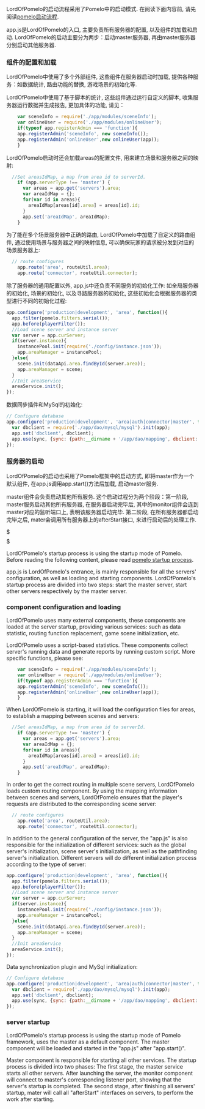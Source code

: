 LordOfPomelo的启动流程采用了Pomelo中的启动模式. 在阅读下面内容前, 请先阅读[pomelo启动流程](https://github.com/NetEase/pomelo/wiki/pomelo%E5%90%AF%E5%8A%A8%E6%B5%81%E7%A8%8B).

app.js是LordOfPomelo的入口, 主要负责所有服务器的配置, 以及组件的加载和启动. LordOfPomelo的启动主要分为两步：启动master服务器, 再由master服务器分别启动其他服务器. 

### 组件的配置和加载
LordOfPomelo中使用了多个外部组件, 这些组件在服务器启动时加载, 提供各种服务：如数据统计, 路由功能的替换, 游戏场景的初始化等. 

LordOfPomelo中使用了基于脚本的统计, 这些组件通过运行自定义的脚本, 收集服务器运行数据并生成报告, 更加具体的功能, 请见：

``` javascript
	var sceneInfo = require('./app/modules/sceneInfo');
	var onlineUser = require('./app/modules/onlineUser');
	if(typeof app.registerAdmin === 'function'){
    app.registerAdmin('sceneInfo', new sceneInfo());
    app.registerAdmin('onlineUser',new onlineUser(app));
	}
```

LordOfPomelo启动时还会加载areas的配置文件, 用来建立场景和服务器之间的映射:

``` javascript
  //Set areasIdMap, a map from area id to serverId.
	if (app.serverType !== 'master') {
	  var areas = app.get('servers').area;
	  var areaIdMap = {};
	  for(var id in areas){
	  	areaIdMap[areas[id].area] = areas[id].id;
	  }
	  app.set('areaIdMap', areaIdMap);
	}
```

为了能在多个场景服务器中正确的路由, LordOfPomelo中加载了自定义的路由组件, 通过使用场景与服务器之间的映射信息, 可以确保玩家的请求被分发到对应的场景服务器上:

``` javascript
  // route configures
	app.route('area', routeUtil.area);
	app.route('connector', routeUtil.connector);
```

除了服务器的通用配置以外, app.js中还负责不同服务的初始化工作: 如全局服务器的初始化, 场景的初始化, 以及寻路服务器的初始化, 这些初始化会根据服务器的类型进行不同的初始化过程: 

``` javascript
app.configure('production|development', 'area', function(){
  app.filter(pomelo.filters.serial());
  app.before(playerFilter());
  //Load scene server and instance server
  var server = app.curServer;
  if(server.instance){
    instancePool.init(require('./config/instance.json'));
    app.areaManager = instancePool;
  }else{
    scene.init(dataApi.area.findById(server.area));
    app.areaManager = scene;
  }
  //Init areaService
  areaService.init();
});
```

数据同步插件和MySql的初始化:

``` javascript
// Configure database
app.configure('production|development', 'area|auth|connector|master', function() {
  var dbclient = require('./app/dao/mysql/mysql').init(app);
  app.set('dbclient', dbclient);
  app.use(sync, {sync: {path:__dirname + '/app/dao/mapping', dbclient: dbclient}});
}); 
```

### 服务器的启动

LordOfPomelo的启动也采用了Pomelo框架中的启动方式, 即将master作为一个默认组件, 在app.js调用app.start()方法后加载, 启动master服务. 

master组件会负责启动其他所有服务. 这个启动过程分为两个阶段：第一阶段, master服务启动其他所有服务器, 在服务器启动完毕后, 其中的monitor组件会连到master对应的监听端口上, 表明该服务器启动完毕. 第二阶段, 在所有服务器都启动完毕之后, mater会调用所有服务器上的afterStart接口, 来进行启动后的处理工作. 


$$$$$$$$$$$$$$$$$$$$$$$$$$$$$$$$$$$$$$$$$$$$$$$$$$$$$$$$$$$$$$$
$$$$$$$$$$$$$$$$$$$$$$$$$$$$$$$$$$$$$$$$$$$$$$$$$$$$$$$$$$$$$$$


LordOfPomelo's startup process is using the startup mode of Pomelo. Before reading the following content, please read [pomelo startup process](https://github.com/NetEase/pomelo/wiki/pomelo%E5%90%AF%E5%8A%A8%E6%B5%81%E7%A8%8B). 
 
app.js is LordOfPomelo's entrance, is mainly responsible for all the servers' configuration, as well as loading and starting components. LordOfPomelo's startup process are divided into two steps: start the master server, start other servers respectively by the master server. 
 
### component configuration and loading
LordOfPomelo uses many external components, these components are loaded at the server startup, providing various services: such as data statistic, routing function replacement, game scene initialization, etc. 
 
LordOfPomelo uses a script-based statistics. These components collect server's running data and generate reports by running custom script. More specific functions, please see: 
 
``` javascript
	var sceneInfo = require('./app/modules/sceneInfo');
	var onlineUser = require('./app/modules/onlineUser');
	if(typeof app.registerAdmin === 'function'){
    app.registerAdmin('sceneInfo', new sceneInfo());
    app.registerAdmin('onlineUser',new onlineUser(app));
	}
```
 
When LordOfPomelo is starting, it will load the configuration files for areas, to establish a mapping between scenes and servers: 
 
``` javascript
  //Set areasIdMap, a map from area id to serverId.
	if (app.serverType !== 'master') {
	  var areas = app.get('servers').area;
	  var areaIdMap = {};
	  for(var id in areas){
	  	areaIdMap[areas[id].area] = areas[id].id;
	  }
	  app.set('areaIdMap', areaIdMap);
	}
```

In order to get the correct routing in multiple scene servers, LordOfPomelo loads custom routing component. By using the mapping information between scenes and servers, LordOfPomelo ensures that the player's requests are distributed to the corresponding scene server: 
 
``` javascript
  // route configures
	app.route('area', routeUtil.area);
	app.route('connector', routeUtil.connector);
```

In addition to the general configuration of the server, the "app.js" is also responsible for the initialization of different services: such as the global server's initialization, scene server's initialization, as well as the pathfinding server's initialization. Different servers will do different initialization process according to the type of server: 
 
``` javascript
app.configure('production|development', 'area', function(){
  app.filter(pomelo.filters.serial());
  app.before(playerFilter());
  //Load scene server and instance server
  var server = app.curServer;
  if(server.instance){
    instancePool.init(require('./config/instance.json'));
    app.areaManager = instancePool;
  }else{
    scene.init(dataApi.area.findById(server.area));
    app.areaManager = scene;
  }
  //Init areaService
  areaService.init();
});
```

Data synchronization plugin and MySql initialization: 
 
``` javascript
// Configure database
app.configure('production|development', 'area|auth|connector|master', function() {
  var dbclient = require('./app/dao/mysql/mysql').init(app);
  app.set('dbclient', dbclient);
  app.use(sync, {sync: {path:__dirname + '/app/dao/mapping', dbclient: dbclient}});
}); 
```
 
### server startup 
 
LordOfPomelo's startup process is using the startup mode of Pomelo framework, uses the master as a default component. The master component will be loaded and started in the "app.js" after "app.start()".
 
Master component is responsible for starting all other services. The startup process is divided into two phases: The first stage, the master service starts all other servers. After launching the server, the monitor component will connect to master's corresponding listener port, showing that the server's startup is completed. The second stage, after finishing all servers' startup, mater will call all "afterStart" interfaces on servers, to perform the work after starting. 

